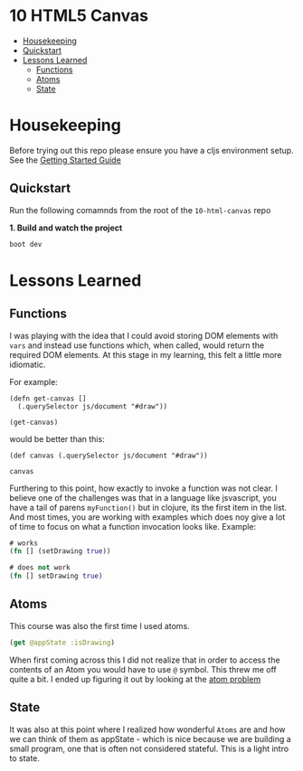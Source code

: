 # 10 HTML5 Canvas

* [Housekeeping](#housekeepings)
* [Quickstart](#quickstart)
* [Lessons Learned](#lessons-learned)
  * [Functions](#functions)
  * [Atoms](#atoms)
  * [State](#state)

# Housekeeping

Before trying out this repo please ensure you have a cljs environment setup. See the [Getting Started Guide](https://github.com/tkjone/clojurescript-30#getting-started)

## Quickstart

Run the following comamnds from the root of the `10-html-canvas` repo

**1. Build and watch the project**

```bash
boot dev
```

# Lessons Learned

## Functions

I was playing with the idea that I could avoid storing DOM elements with `vars` and instead use functions which, when called, would return the required DOM elements. At this stage in my learning, this felt a little more idiomatic.

For example:

```
(defn get-canvas []
  (.querySelector js/document "#draw"))

(get-canvas)
```

would be better than this:

```
(def canvas (.querySelector js/document "#draw"))

canvas
```

Furthering to this point, how exactly to invoke a function was not clear. I believe one of the challenges was that in a language like jsvascript, you have a tail of parens `myFunction()` but in clojure, its the first item in the list. And most times, you are working with examples which does noy give a lot of time to focus on what a function invocation looks like. Example:

```clojure
# works
(fn [] (setDrawing true))

# does not work
(fn [] setDrawing true)
```

## Atoms

This course was also the first time I used atoms.

```clojure
(get @appState :isDrawing)
```

When first coming across this I did not realize that in order to access the contents of an Atom you would have to use `@` symbol. This threw me off quite a bit. I ended up figuring it out by looking at the [atom problem](http://www.lispcast.com/atom-problem)

## State

It was also at this point where I realized how wonderful `Atoms` are and how we can think of them as appState - which is nice because we are building a small program, one that is often not considered stateful. This is a light intro to state.
